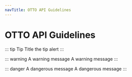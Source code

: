 ```yaml
---
navTitle: OTTO API Guidelines
---
```


# OTTO API Guidelines

::: tip Tip Title
the tip alert
:::

::: warning A warning message
A warning message
:::

::: danger A dangerous message
A dangerous message
:::
